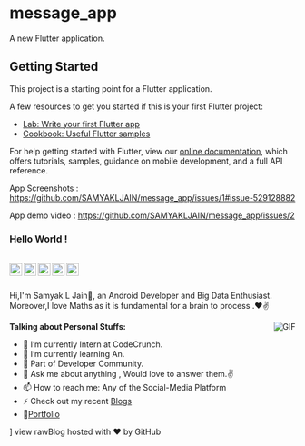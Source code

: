 # message_app

A new Flutter application.

## Getting Started

This project is a starting point for a Flutter application.

A few resources to get you started if this is your first Flutter project:

- [Lab: Write your first Flutter app](https://flutter.dev/docs/get-started/codelab)
- [Cookbook: Useful Flutter samples](https://flutter.dev/docs/cookbook)

For help getting started with Flutter, view our
[online documentation](https://flutter.dev/docs), which offers tutorials,
samples, guidance on mobile development, and a full API reference.

App Screenshots : https://github.com/SAMYAKLJAIN/message_app/issues/1#issue-529128882


App demo video : https://github.com/SAMYAKLJAIN/message_app/issues/2

### Hello World !

<br/>


<a href="https://twitter.com/Samyakjain2152">
<img align="left" alt="Samyak L Jain | Twitter" width="22px" src="https://cdn.jsdelivr.net/npm/simple-icons@v3/icons/twitter.svg" />
</a>
<a href="https://www.linkedin.com/in/samyak-j-010477138/">
<img align="left" alt="Samyak L Jain" width="22px" src="https://cdn.jsdelivr.net/npm/simple-icons@v3/icons/linkedin.svg" />
</a>
<a href="https://medium.com/@saketprag322">
<img align="left" alt="Samyak L Jain" width="22px" src="https://cdn.jsdelivr.net/npm/simple-icons@v3/icons/medium.svg" />
</a>
<a href="https://www.instagram.com/sakigo_09/">
<img align="left" alt="Saket Prag" width="22px" src="https://cdn.jsdelivr.net/npm/simple-icons@v3/icons/instagram.svg" />
</a>
<img align="left" alt="Samyak L Jain | Twitter" width="22px" src="https://cdn.jsdelivr.net/npm/simple-icons@v3/icons/youtube.svg" />
</a>
<br />

<br />

Hi,I'm Samyak L Jain🙌, an Android Developer and Big Data Enthusiast. Moreover,I love Maths as it is fundamental for a brain to process .❤✌


<img align="right" alt="GIF" src="https://media.giphy.com/media/Lny6Rw04nsOOc/giphy.gif" />


**Talking about Personal Stuffs:**

- 🔭 I’m currently Intern at CodeCrunch.
- 🌱 I’m currently learning An.
- 👯 Part of Developer Community.
- 💬 Ask me about anything , Would love to answer them.✌
- 📫 How to reach me: Any of the Social-Media Platform 
- ⚡ Check out my recent [Blogs](https://medium.com/@samyakjain9972)
- 📝[Portfolio](https://sakigo9.github.io/MyPortfolio/)




]
view rawBlog hosted with ❤ by GitHub
